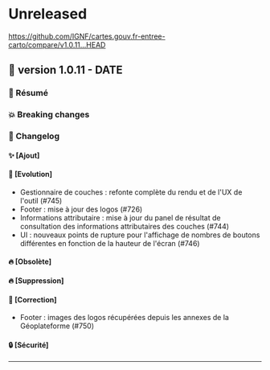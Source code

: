 # Unreleased

<https://github.com/IGNF/cartes.gouv.fr-entree-carto/compare/v1.0.11...HEAD>

## 🔖 version 1.0.11 - __DATE__

### 🎉 Résumé

### 💥 Breaking changes

### 📖 Changelog

#### ✨ [Ajout]

#### 🔨 [Evolution]

  - Gestionnaire de couches : refonte complète du rendu et de l'UX de l'outil (#745)
  - Footer : mise à jour des logos (#726)
  - Informations attributaire : mise à jour du panel de résultat de consultation des informations attributaires des couches (#744)
  - UI : nouveaux points de rupture pour l'affichage de nombres de boutons différentes en fonction de la hauteur de l'écran (#746)

#### 🔥 [Obsolète]

#### 🔥 [Suppression]

#### 🐛 [Correction]

  - Footer : images des logos récupérées depuis les annexes de la Géoplateforme (#750)

#### 🔒 [Sécurité]

---
